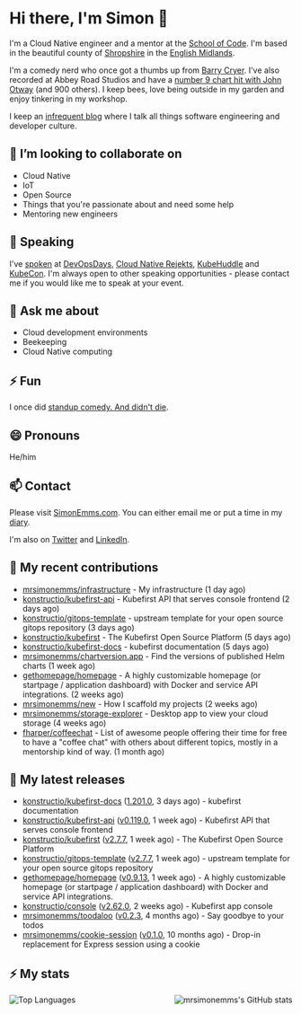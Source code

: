 # Hi there, I'm Simon 👋

I'm a Cloud Native engineer and a mentor at the [School of Code](https://www.schoolofcode.co.uk).
I'm based in the beautiful county of [Shropshire](https://en.wikipedia.org/wiki/Shropshire)
in the [English Midlands](https://en.wikipedia.org/wiki/Midlands).

I'm a comedy nerd who once got a thumbs up from [Barry Cryer](https://en.wikipedia.org/wiki/Barry_Cryer).
I've also recorded at Abbey Road Studios and have a [number 9 chart hit with John
Otway](https://www.youtube.com/watch?v=3BwOyVIlupg&ab_channel=JohnOtway) (and 900
others). I keep bees, love being outside in my garden and enjoy tinkering in my
workshop.

I keep an [infrequent blog](https://www.simonemms.com/blog) where I talk all
things software engineering and developer culture.

## 👯 I’m looking to collaborate on

- Cloud Native
- IoT
- Open Source
- Things that you're passionate about and need some help
- Mentoring new engineers

## 🎤 Speaking

I've [spoken](https://www.simonemms.com/speaking) at [DevOpsDays](https://devopsdays.org/),
[Cloud Native Rejekts](https://cloud-native.rejekts.io/), [KubeHuddle](https://kubehuddle.com)
and [KubeCon](https://www.cncf.io/kubecon-cloudnativecon-events/). I'm always
open to other speaking opportunities - please contact me if you would like me to
speak at your event.

## 💬 Ask me about

- Cloud development environments
- Beekeeping
- Cloud Native computing

## ⚡ Fun

I once did [standup comedy. And didn't die](https://www.youtube.com/watch?v=iy1EvJXH2ks&ab_channel=SimonEmms).

## 😄 Pronouns

He/him

## 📫 Contact

Please visit [SimonEmms.com](https://www.simonemms.com). You can either email me
or put a time in my [diary](https://diary.simonemms.com).

I'm also on [Twitter](https://twitter/theshroppiebeek) and [LinkedIn](https://www.linkedin.com/in/simonemms).

## 👷 My recent contributions
- [mrsimonemms/infrastructure](https://github.com/mrsimonemms/infrastructure) - My infrastructure
  (1 day ago)
- [konstructio/kubefirst-api](https://github.com/konstructio/kubefirst-api) - Kubefirst API that serves console frontend
  (2 days ago)
- [konstructio/gitops-template](https://github.com/konstructio/gitops-template) - upstream template for your open source gitops repository
  (3 days ago)
- [konstructio/kubefirst](https://github.com/konstructio/kubefirst) - The Kubefirst Open Source Platform
  (5 days ago)
- [konstructio/kubefirst-docs](https://github.com/konstructio/kubefirst-docs) - kubefirst documentation
  (5 days ago)
- [mrsimonemms/chartversion.app](https://github.com/mrsimonemms/chartversion.app) - Find the versions of published Helm charts
  (1 week ago)
- [gethomepage/homepage](https://github.com/gethomepage/homepage) - A highly customizable homepage (or startpage / application dashboard) with Docker and service API integrations.
  (2 weeks ago)
- [mrsimonemms/new](https://github.com/mrsimonemms/new) - How I scaffold my projects
  (2 weeks ago)
- [mrsimonemms/storage-explorer](https://github.com/mrsimonemms/storage-explorer) - Desktop app to view your cloud storage
  (4 weeks ago)
- [fharper/coffeechat](https://github.com/fharper/coffeechat) - List of awesome people offering their time for free to have a &#34;coffee chat&#34; with others about different topics, mostly in a mentorship kind of way.
  (1 month ago)

## 🔭 My latest releases
- [konstructio/kubefirst-docs](https://github.com/konstructio/kubefirst-docs) ([1.201.0](https://github.com/konstructio/kubefirst-docs/releases/tag/1.201.0),
  3 days ago) - kubefirst documentation
- [konstructio/kubefirst-api](https://github.com/konstructio/kubefirst-api) ([v0.119.0](https://github.com/konstructio/kubefirst-api/releases/tag/v0.119.0),
  1 week ago) - Kubefirst API that serves console frontend
- [konstructio/kubefirst](https://github.com/konstructio/kubefirst) ([v2.7.7](https://github.com/konstructio/kubefirst/releases/tag/v2.7.7),
  1 week ago) - The Kubefirst Open Source Platform
- [konstructio/gitops-template](https://github.com/konstructio/gitops-template) ([v2.7.7](https://github.com/konstructio/gitops-template/releases/tag/v2.7.7),
  1 week ago) - upstream template for your open source gitops repository
- [gethomepage/homepage](https://github.com/gethomepage/homepage) ([v0.9.13](https://github.com/gethomepage/homepage/releases/tag/v0.9.13),
  1 week ago) - A highly customizable homepage (or startpage / application dashboard) with Docker and service API integrations.
- [konstructio/console](https://github.com/konstructio/console) ([v2.62.0](https://github.com/konstructio/console/releases/tag/v2.62.0),
  2 weeks ago) - Kubefirst app console
- [mrsimonemms/toodaloo](https://github.com/mrsimonemms/toodaloo) ([v0.2.3](https://github.com/mrsimonemms/toodaloo/releases/tag/v0.2.3),
  4 months ago) - Say goodbye to your todos
- [mrsimonemms/cookie-session](https://github.com/mrsimonemms/cookie-session) ([v0.1.0](https://github.com/mrsimonemms/cookie-session/releases/tag/v0.1.0),
  10 months ago) - Drop-in replacement for Express session using a cookie

## ⚡ My stats

<img
  align="right"
  alt="mrsimonemms's GitHub stats"
  src="https://github-readme-stats.vercel.app/api?username=mrsimonemms&count_private=1&show_icons=true&"
  />

![Top Languages](https://github-readme-stats.vercel.app/api/top-langs/?username=mrsimonemms)
